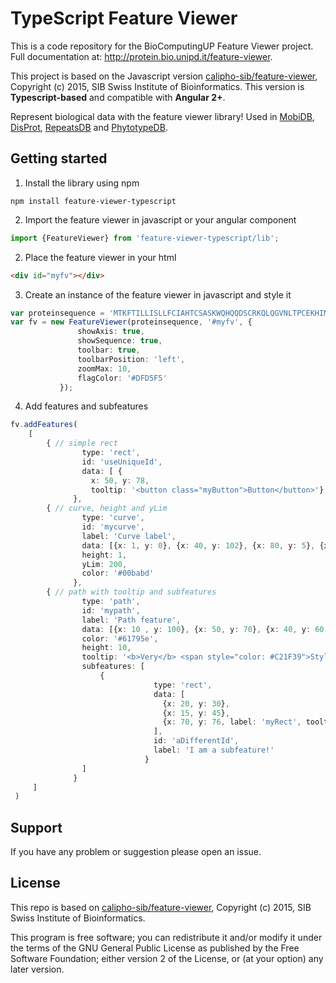 # TypeScript Feature Viewer

This is a code repository for the BioComputingUP Feature Viewer project.
Full documentation at: http://protein.bio.unipd.it/feature-viewer.

This project is based on the Javascript version [calipho-sib/feature-viewer](github.com/calipho-sib/feature-viewer), 
Copyright (c) 2015, SIB Swiss Institute of Bioinformatics. This version is <b>Typescript-based</b> 
and compatible with <b>Angular 2+</b>.

Represent biological data with the feature viewer library! Used in [MobiDB](http://mobidb.bio.unipd.it/), 
[DisProt](http://www.disprot.org/), [RepeatsDB](http://repeatsdb.bio.unipd.it/) and 
[PhytotypeDB](http://phytotypedb.bio.unipd.it/).

## Getting started

1. Install the library using npm
```
npm install feature-viewer-typescript
```

2. Import the feature viewer in javascript or your angular component
```typescript
import {FeatureViewer} from 'feature-viewer-typescript/lib';
```

2. Place the feature viewer in your html
```html
<div id="myfv"></div>
```

3. Create an instance of the feature viewer in javascript and style it
```typescript
var proteinsequence = 'MTKFTILLISLLFCIAHTCSASKWQHQQDSCRKQLQGVNLTPCEKHIMEKIQGRGDDDDDDDDDNHILRTMRGRINYIRRNEGKDEDEE'
var fv = new FeatureViewer(proteinsequence, '#myfv', {
               showAxis: true,
               showSequence: true,
               toolbar: true,
               toolbarPosition: 'left',
               zoomMax: 10,
               flagColor: '#DFD5F5'
           });
```

4. Add features and subfeatures
```typescript
fv.addFeatures(
    [
        { // simple rect
                type: 'rect',
                id: 'useUniqueId',
                data: [ {
                  x: 50, y: 78,
                  tooltip: '<button class="myButton">Button</button>'} ],
              },
        { // curve, height and yLim
                type: 'curve',
                id: 'mycurve',
                label: 'Curve label',
                data: [{x: 1, y: 0}, {x: 40, y: 102}, {x: 80, y: 5}, {x: 50, y: 184}, {x: 75, y: 4}],
                height: 1,
                yLim: 200,
                color: '#00babd'
              },
        { // path with tooltip and subfeatures
                type: 'path',
                id: 'mypath',
                label: 'Path feature',
                data: [{x: 10 , y: 100}, {x: 50, y: 70}, {x: 40, y: 60, color: '#00ac8f', tooltip: 'I have different color'}],
                color: '#61795e',
                height: 10,
                tooltip: '<b>Very</b> <span style="color: #C21F39">Stylable</span> <b><i><span style="color: #ffc520">Tooltip </span></i></b>',
                subfeatures: [
                    {
                                type: 'rect',
                                data: [
                                  {x: 20, y: 30},
                                  {x: 15, y: 45},
                                  {x: 70, y: 76, label: 'myRect', tooltip: 'myTooltip'}
                                ],
                                id: 'aDifferentId',
                                label: 'I am a subfeature!'
                              }
                ]
              }
     ]
 )
```

## Support

If you have any problem or suggestion please open an issue.

## License

This repo is based on [calipho-sib/feature-viewer](github.com/calipho-sib/feature-viewer), Copyright (c) 2015, SIB Swiss 
Institute of Bioinformatics.

This program is free software; you can redistribute it and/or modify it under the terms of the GNU General Public 
License as published by the Free Software Foundation; either version 2 of the License, or (at your option) any later 
version.
